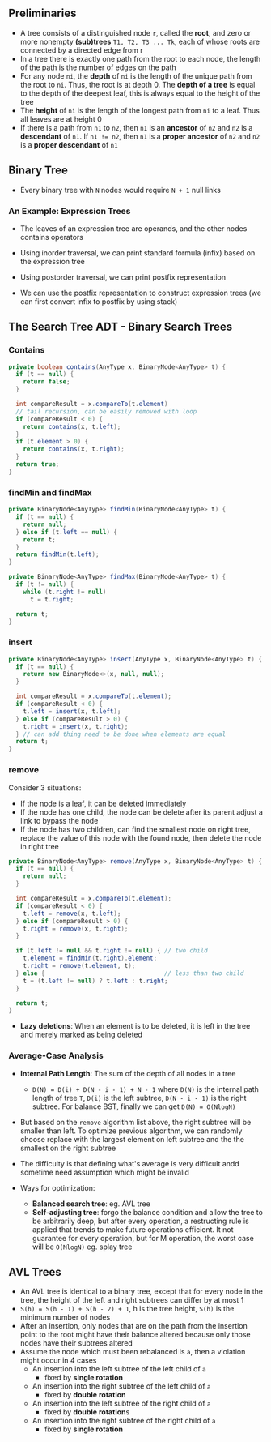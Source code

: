## Preliminaries

- A tree consists of a distinguished node `r`, called the **root**, and zero or more nonempty **(sub)trees** `T1, T2, T3 ... Tk`, each of whose roots are connected by a directed edge from r
- In a tree there is exactly one path from the root to each node, the length of the path is the number of edges on the path
- For any node `ni`, the **depth** of `ni` is the length of the unique path from the root to `ni`. Thus, the root is at depth 0. The **depth of a tree** is equal to the depth of the deepest leaf, this is always equal to the height of the tree
- The **height** of `ni` is the length of the longest path from `ni` to a leaf. Thus all leaves are at height 0
- If there is a path from `n1` to `n2`, then `n1` is an **ancestor** of `n2` and `n2` is a **descendant** of `n1`. If `n1 != n2`, then `n1` is a **proper ancestor** of `n2` and `n2` is a **proper descendant** of `n1`

## Binary Tree

- Every binary tree with `N` nodes would require `N + 1` null links

### An Example: Expression Trees

- The leaves of an expression tree are operands, and the other nodes contains operators
- Using inorder traversal, we can print standard formula (infix) based on the expression tree
- Using postorder traversal, we can print postfix representation

- We can use the postfix representation to construct expression trees (we can first convert infix to postfix by using stack)

## The Search Tree ADT - Binary Search Trees

### Contains

```java
private boolean contains(AnyType x, BinaryNode<AnyType> t) {
  if (t == null) {
    return false;
  }

  int compareResult = x.compareTo(t.element)
  // tail recursion, can be easily removed with loop
  if (compareResult < 0) {
    return contains(x, t.left); 
  }
  if (t.element > 0) {
    return contains(x, t.right);
  }
  return true;
}
```

### findMin and findMax

```java
private BinaryNode<AnyType> findMin(BinaryNode<AnyType> t) {
  if (t == null) {
    return null;
  } else if (t.left == null) {
    return t;
  }
  return findMin(t.left);
}

private BinaryNode<AnyType> findMax(BinaryNode<AnyType> t) {
  if (t != null) {
    while (t.right != null)
      t = t.right;

  return t;
}
```

### insert

```java
private BinaryNode<AnyType> insert(AnyType x, BinaryNode<AnyType> t) {
  if (t == null) {
    return new BinaryNode<>(x, null, null);
  }

  int compareResult = x.compareTo(t.element);
  if (compareResult < 0) {
    t.left = insert(x, t.left);
  } else if (compareResult > 0) {
    t.right = insert(x, t.right);
  } // can add thing need to be done when elements are equal
  return t;
}
```

### remove

Consider 3 situations:

- If the node is a leaf, it can be deleted immediately
- If the node has one child, the node can be delete after its parent adjust a link to bypass the node
- If the node has two children, can find the smallest node on right tree, replace the value of this node with the found node, then delete the node in right tree

```java
private BinaryNode<AnyType> remove(AnyType x, BinaryNode<AnyType> t) {
  if (t == null) {
    return null;
  }

  int compareResult = x.compareTo(t.element);
  if (compareResult < 0) {
    t.left = remove(x, t.left);
  } else if (compareResult > 0) {
    t.right = remove(x, t.right);
  }

  if (t.left != null && t.right != null) { // two child
    t.element = findMin(t.right).element;
    t.right = remove(t.element, t);
  } else {                                 // less than two child
    t = (t.left != null) ? t.left : t.right;
  }

  return t;
}
```

- **Lazy deletions**: When an element is to be deleted, it is left in the tree and merely marked as being deleted

### Average-Case Analysis

- **Internal Path Length**: The sum of the depth of all nodes in a tree
  - `D(N) = D(i) + D(N - i - 1) + N - 1` where `D(N)` is the internal path length of tree `T`, `D(i)` is the left subtree, `D(N - i - 1)` is the right subtree. For balance BST, finally we can get `D(N) = O(NlogN)`
- But based on the `remove` algorithm list above, the right subtree will be smaller than left. To optimize previous algorithm, we can randomly choose replace with the largest element on left subtree and the the smallest on the right subtree
- The difficulty is that defining what's average is very difficult andd sometime need assumption which might be invalid

- Ways for optimization:
  - **Balanced search tree**: eg. AVL tree
  - **Self-adjusting tree**: forgo the balance condition and allow the tree to be arbitrarily deep, but after every operation, a restructing rule is applied that trends to make future operations efficient. It not guarantee for every operation, but for M operation, the worst case will be `O(MlogN)` eg. splay tree

## AVL Trees

- An AVL tree is identical to a binary tree, except that for every node in the tree, the height of the left and right subtrees can differ by at most 1
- `S(h) = S(h - 1) + S(h - 2) + 1`, h is the tree height, `S(h)` is the minimum number of nodes
- After an insertion, only nodes that are on the path from the insertion point to the root might have their balance altered because only those nodes have their subtrees altered
- Assume the node which must been rebalanced is `a`, then a violation might occur in 4 cases
  - An insertion into the left subtree of the left child of `a`
    - fixed by **single rotation**
  - An insertion into the right subtree of the left child of `a`
    - fixed by **double rotation**
  - An insertion into the left subtree of the right child of `a`
    - fixed by **double rotation**s
  - An insertion into the right subtree of the right child of `a`
    - fixed by **single rotation**